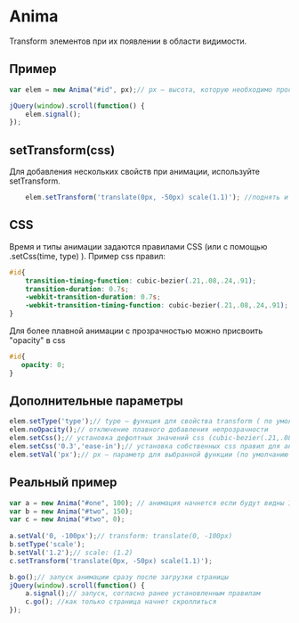 # Anima
Transform элементов при их появлении в области видимости.
## Пример
```javascript
var elem = new Anima("#id", px);// px — высота, которую необходимо проскролить для начала анимации
```
```javascript
jQuery(window).scroll(function() {
    elem.signal();
});
```
## setTransform(css)
Для добавления нескольких свойств при анимации, используйте setTransform.
```javascript
    elem.setTransform('translate(0px, -50px) scale(1.1)'); //поднять и увеличить элемент
```
## CSS
Время и типы анимации задаются правилами CSS (или с помощью .setCss(time, type) ). Пример css правил:
```css
#id{
    transition-timing-function: cubic-bezier(.21,.08,.24,.91);
    transition-duration: 0.7s;
    -webkit-transition-duration: 0.7s;
    -webkit-transition-timing-function: cubic-bezier(.21,.08,.24,.91);
}
```
Для более плавной анимации с прозрачностью можно присвоить "opacity" в css
```css
#id{
   opacity: 0;
}
```
## Дополнительные параметры
```javascript
elem.setType('type');// type — функция для свойства transform ( по умолчанию "translate" )
elem.noOpacity();// отключение плавного добавления непрозрачности
elem.setCss();// установка дефолтных значений css (cubic-bezier(.21,.08,.24,.91) продолжительностью 0.7 сек)
elem.setCss('0.3','ease-in');// установка собственных css правил для анимации
elem.setVal('px');// px — параметр для выбранной функции (по умолчанию "0, -50px")
```
## Реальный пример
```javascript
var a = new Anima("#one", 100); // анимация начнется если будут видны 100px от #one
var b = new Anima("#two", 150);
var c = new Anima("#two", 0);
	
a.setVal('0, -100px');// transform: translate(0, -100px)
b.setType('scale');
b.setVal('1.2');// scale: (1.2)
c.setTransform('translate(0px, -50px) scale(1.1)');

b.go();// запуск анимации сразу после загрузки страницы	
jQuery(window).scroll(function() {
    a.signal();// запуск, согласно ранее установленным правилам
    c.go(); //как только страница начнет скроллиться
});
```
